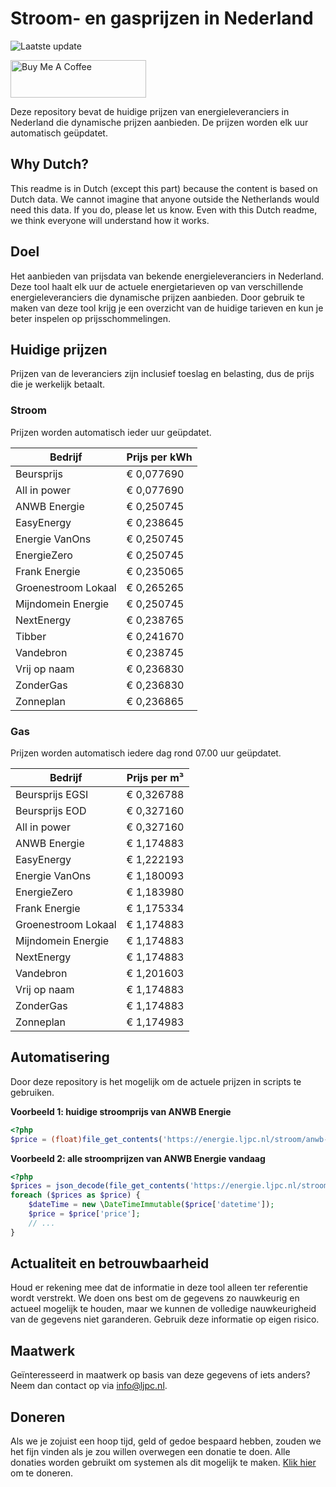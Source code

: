 # Stroom- en gasprijzen in Nederland

![Laatste update](https://img.shields.io/badge/laatste%20update-2025--04--14%2022%3A00%20CET-brightgreen)

<a href="https://www.buymeacoffee.com/Lars-" target="_blank"><img src="https://cdn.buymeacoffee.com/buttons/v2/default-orange.png" alt="Buy Me A Coffee" height="60" style="height: 60px !important;width: 217px !important;" ></a>

Deze repository bevat de huidige prijzen van energieleveranciers in Nederland die dynamische prijzen aanbieden. De prijzen worden elk uur automatisch geüpdatet.

## Why Dutch?

This readme is in Dutch (except this part) because the content is based on Dutch data. We cannot imagine that anyone outside the Netherlands would need this data. If you do, please let us know. Even with this Dutch readme, we think
everyone will understand how it works.

## Doel

Het aanbieden van prijsdata van bekende energieleveranciers in Nederland. Deze tool haalt elk uur de actuele energietarieven op van verschillende energieleveranciers die dynamische prijzen aanbieden. Door gebruik te maken van deze tool
krijg je een overzicht van de huidige tarieven en kun je beter inspelen op prijsschommelingen.

## Huidige prijzen

Prijzen van de leveranciers zijn inclusief toeslag en belasting, dus de prijs die je werkelijk betaalt.

### Stroom

Prijzen worden automatisch ieder uur geüpdatet.

 Bedrijf | Prijs per kWh 
---------|---------------
Beursprijs | € 0,077690
All in power | € 0,077690
ANWB Energie | € 0,250745
EasyEnergy | € 0,238645
Energie VanOns | € 0,250745
EnergieZero | € 0,250745
Frank Energie | € 0,235065
Groenestroom Lokaal | € 0,265265
Mijndomein Energie | € 0,250745
NextEnergy | € 0,238765
Tibber | € 0,241670
Vandebron | € 0,238745
Vrij op naam | € 0,236830
ZonderGas | € 0,236830
Zonneplan | € 0,236865


### Gas

Prijzen worden automatisch iedere dag rond 07.00 uur geüpdatet.

 Bedrijf | Prijs per m³ 
---------|--------------
Beursprijs EGSI | € 0,326788
Beursprijs EOD | € 0,327160
All in power | € 0,327160
ANWB Energie | € 1,174883
EasyEnergy | € 1,222193
Energie VanOns | € 1,180093
EnergieZero | € 1,183980
Frank Energie | € 1,175334
Groenestroom Lokaal | € 1,174883
Mijndomein Energie | € 1,174883
NextEnergy | € 1,174883
Vandebron | € 1,201603
Vrij op naam | € 1,174883
ZonderGas | € 1,174883
Zonneplan | € 1,174983


## Automatisering

Door deze repository is het mogelijk om de actuele prijzen in scripts te gebruiken.

**Voorbeeld 1: huidige stroomprijs van ANWB Energie**

```php
<?php
$price = (float)file_get_contents('https://energie.ljpc.nl/stroom/anwb-energie-nu.txt');

```

**Voorbeeld 2: alle stroomprijzen van ANWB Energie vandaag**

```php
<?php
$prices = json_decode(file_get_contents('https://energie.ljpc.nl/stroom/all-in-power-vandaag.json'),true);
foreach ($prices as $price) {
    $dateTime = new \DateTimeImmutable($price['datetime']);
    $price = $price['price'];
    // ...
}
```

## Actualiteit en betrouwbaarheid

Houd er rekening mee dat de informatie in deze tool alleen ter referentie wordt verstrekt. We doen ons best om de gegevens zo nauwkeurig en actueel mogelijk te houden, maar we kunnen de volledige nauwkeurigheid van de gegevens niet
garanderen. Gebruik deze informatie op eigen risico.

## Maatwerk

Geïnteresseerd in maatwerk op basis van deze gegevens of iets anders? Neem dan contact op
via [info@ljpc.nl](mailto:info@ljpc.nl?subject=Energie%20prijzen).

## Doneren

Als we je zojuist een hoop tijd, geld of gedoe bespaard hebben, zouden we het fijn vinden als je zou willen overwegen een
donatie te doen. Alle donaties worden gebruikt om systemen als dit mogelijk te
maken. [Klik hier](https://www.buymeacoffee.com/Lars-) om te doneren.
